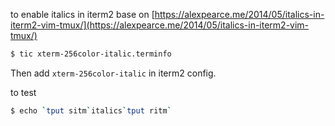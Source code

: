 to enable italics in iterm2 base on [https://alexpearce.me/2014/05/italics-in-iterm2-vim-tmux/](https://alexpearce.me/2014/05/italics-in-iterm2-vim-tmux/)

```sh
$ tic xterm-256color-italic.terminfo
```

Then add `xterm-256color-italic` in iterm2 config.

to test

```sh
$ echo `tput sitm`italics`tput ritm`
```


